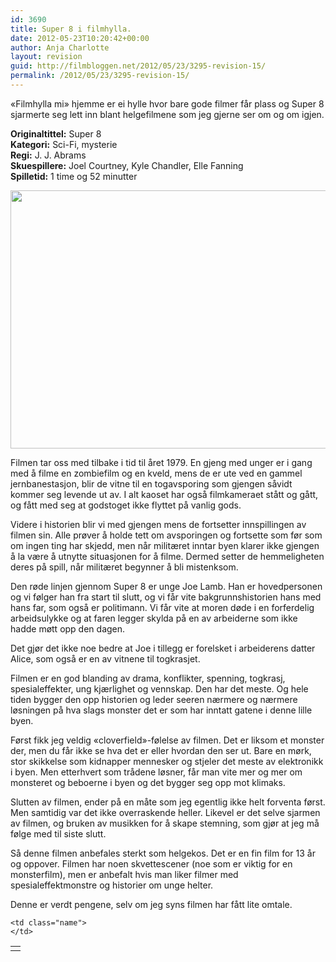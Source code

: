 ```yaml
---
id: 3690
title: Super 8 i filmhylla.
date: 2012-05-23T10:20:42+00:00
author: Anja Charlotte
layout: revision
guid: http://filmbloggen.net/2012/05/23/3295-revision-15/
permalink: /2012/05/23/3295-revision-15/
---
```

&laquo;Filmhylla mi&raquo; hjemme er ei hylle hvor bare gode filmer får plass og Super 8 sjarmerte seg lett inn blant helgefilmene som jeg gjerne ser om og om igjen.

**Originaltittel:** Super 8  
**Kategori:** Sci-Fi, mysterie  
**Regi:** J. J. Abrams  
**Skuespillere:** Joel Courtney, Kyle Chandler, Elle Fanning  
**Spilletid:** 1 time og 52 minutter

<a href="http://filmbloggen.net/?attachment_id=3684" rel="attachment wp-att-3684"><img class="alignnone size-large wp-image-3684" src="http://filmbloggen.net/wp-content/uploads//2012/05/super-8-620x413.jpg" alt="" width="620" height="413" /></a>

Filmen tar oss med tilbake i tid til året 1979. En gjeng med unger er i gang med å filme en zombiefilm og en kveld, mens de er ute ved en gammel jernbanestasjon, blir de vitne til en togavsporing som gjengen såvidt kommer seg levende ut av. I alt kaoset har også filmkameraet stått og gått, og fått med seg at godstoget ikke flyttet på vanlig gods.

Videre i historien blir vi med gjengen mens de fortsetter innspillingen av filmen sin. Alle prøver å holde tett om avsporingen og fortsette som før som om ingen ting har skjedd, men når militæret inntar byen klarer ikke gjengen å la være å utnytte situasjonen for å filme. Dermed setter de hemmeligheten deres på spill, når militæret begynner å bli mistenksom.

Den røde linjen gjennom Super 8 er unge Joe Lamb. Han er hovedpersonen og vi følger han fra start til slutt, og vi får vite bakgrunnshistorien hans med hans far, som også er politimann. Vi får vite at moren døde i en forferdelig arbeidsulykke og at faren legger skylda på en av arbeiderne som ikke hadde møtt opp den dagen.

Det gjør det ikke noe bedre at Joe i tillegg er forelsket i arbeiderens datter Alice, som også er en av vitnene til togkrasjet.

Filmen er en god blanding av drama, konflikter, spenning, togkrasj, spesialeffekter, ung kjærlighet og vennskap. Den har det meste. Og hele tiden bygger den opp historien og leder seeren nærmere og nærmere løsningen på hva slags monster det er som har inntatt gatene i denne lille byen.

Først fikk jeg veldig &laquo;cloverfield&raquo;-følelse av filmen. Det er liksom et monster der, men du får ikke se hva det er eller hvordan den ser ut. Bare en mørk, stor skikkelse som kidnapper mennesker og stjeler det meste av elektronikk i byen. Men etterhvert som trådene løsner, får man vite mer og mer om monsteret og beboerne i byen og det bygger seg opp mot klimaks.

Slutten av filmen, ender på en måte som jeg egentlig ikke helt forventa først. Men samtidig var det ikke overraskende heller. Likevel er det selve sjarmen av filmen, og bruken av musikken for å skape stemning, som gjør at jeg må følge med til siste slutt.

Så denne filmen anbefales sterkt som helgekos. Det er en fin film for 13 år og oppover. Filmen har noen skvettescener (noe som er viktig for en monsterfilm), men er anbefalt hvis man liker filmer med spesialeffektmonstre og historier om unge helter.

Denne er verdt pengene, selv om jeg syns filmen har fått lite omtale.

<table class="cast_list" width="16">
  <tr class="even">
    <td class="primary_photo">
    </td>
    
    <td class="name">
    </td>
  </tr>
</table>